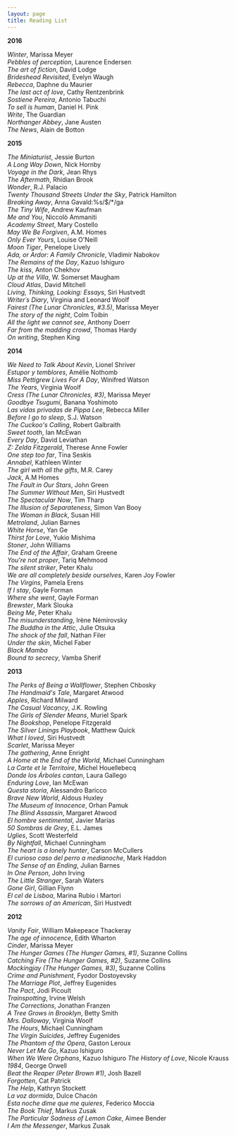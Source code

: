 ```yaml
---
layout: page
title: Reading List
---
```

**2016**

_Winter_, Marissa Meyer  
_Pebbles of perception_, Laurence Endersen  
_The art of fiction_, David Lodge  
_Brideshead Revisited_, Evelyn Waugh  
_Rebecca_, Daphne du Maurier  
_The last act of love_, Cathy Rentzenbrink  
_Sostiene Pereira_, Antonio Tabuchi  
_To sell is human_, Daniel H. Pink  
_Write_, The Guardian  
_Northanger Abbey_, Jane Austen  
_The News_, Alain de Botton  


**2015**

_The Miniaturist_, Jessie Burton  
_A Long Way Down_, Nick Hornby  
_Voyage in the Dark_, Jean Rhys  
_The Aftermath_, Rhidian Brook  
_Wonder_, R.J. Palacio  
_Twenty Thousand Streets Under the Sky_, Patrick Hamilton  
_Breaking Away_, Anna Gavald:%s/$/*/ga  
_The Tiny Wife_, Andrew Kaufman  
_Me and You_, Niccolò Ammaniti  
_Academy Street_, Mary Costello  
_May We Be Forgiven_, A.M. Homes  
_Only Ever Yours_, Louise O'Neill  
_Moon Tiger_, Penelope Lively  
_Ada, or Ardor: A Family Chronicle_, Vladimir Nabokov  
_The Remains of the Day_, Kazuo Ishiguro  
_The kiss_, Anton Chekhov  
_Up at the Villa_, W. Somerset Maugham  
_Cloud Atlas_, David Mitchell  
_Living, Thinking, Looking: Essays_, Siri Hustvedt  
_Writer´s Diary_, Virginia and Leonard Woolf  
_Fairest (The Lunar Chronicles, #3.5)_, Marissa Meyer  
_The story of the night_, Colm Toibín  
_All the light we cannot see_, Anthony Doerr  
_Far from the madding crowd_, Thomas Hardy  
_On writing_, Stephen King

**2014**

_We Need to Talk About Kevin_,	Lionel Shriver  
_Estupor y temblores_,	Amélie Nothomb   
_Miss Pettigrew Lives For A Day_,	Winifred Watson  
_The Years_,	Virginia Woolf  
_Cress (The Lunar Chronicles, #3)_,	Marissa Meyer  
_Goodbye Tsugumi_,	Banana Yoshimoto  
_Las vidas privadas de Pippa Lee_,	Rebecca Miller  
_Before I go to sleep_,	S.J. Watson  
_The Cuckoo's Calling_,	Robert Galbraith  
_Sweet tooth_,	Ian McEwan  
_Every Day_,	David Leviathan  
_Z: Zelda Fitzgerald_,	Therese Anne Fowler  
_One step too far_,	Tina Seskis  
_Annabel_,	Kathleen Winter  
_The girl with all the gifts_,	M.R. Carey  
_Jack_,	A.M Homes  
_The Fault in Our Stars_,	John Green  
_The Summer Without Men_,	Siri Hustvedt  
_The Spectacular Now_,	Tim Tharp  
_The Illusion of Separateness_,	Simon Van Booy  
_The Woman in Black_,	Susan Hill  
_Metroland_,	Julian Barnes  
_White Horse_,	Yan Ge  
_Thirst for Love_,	Yukio Mishima  
_Stoner_,	John Williams  
_The End of the Affair_,	Graham Greene  
_You're not proper_,	Tariq Mehmood  
_The silent striker_,	Peter Khalu  
_We are all completely beside ourselves_,	Karen Joy Fowler  
_The Virgins_,	Pamela Erens  
_If I stay_,	Gayle Forman  
_Where she went_,	Gayle Forman  
_Brewster_,	Mark Slouka  
_Being Me_,	Peter Khalu  
_The misunderstanding_,	Irène Némirovsky  
_The Buddha in the Attic_,	Julie Otsuka  
_The shock of the fall_,	Nathan Filer  
_Under the skin_,	Michel Faber  
_Black Mamba_	
_Bound to secrecy_,	Vamba Sherif  

**2013**

_The Perks of Being a Wallflower_, Stephen Chbosky  
_The Handmaid's Tale_,	Margaret Atwood   
_Apples_,	Richard Milward    
_The Casual Vacancy_,	J.K. Rowling    
_The Girls of Slender Means_,	Muriel Spark    
_The Bookshop_,	Penelope Fitzgerald  
_The Silver Linings Playbook_,	Matthew Quick  
_What I loved_,	Siri Hustvedt  
_Scarlet_,	Marissa Meyer  
_The gathering_,	Anne Enright  
_A Home at the End of the World_,	Michael Cunningham  
_La Carte et le Territoire_,	Michel Houellebecq   
_Donde los Árboles cantan_,	Laura Gallego  
_Enduring Love_,	Ian McEwan  
_Questa storia_,	Alessandro Baricco  
_Brave New World_,	Aldous Huxley  
_The Museum of Innocence_,	Orhan Pamuk  
_The Blind Assassin_,	Margaret Atwood  
_El hombre sentimental_,	Javier Marías   
_50 Sombras de Grey_,	E.L. James  
_Uglies_,	Scott Westerfeld  
_By Nightfall_,	Michael Cunningham  
_The heart is a lonely hunter_,	Carson McCullers  
_El curioso caso del perro a medianoche_,	Mark Haddon   
_The Sense of an Ending_,	Julian Barnes  
_In One Person_, John Irving  
_The Little Stranger_,	Sarah Waters  
_Gone Girl_,	Gillian Flynn  
_El cel de Lisboa_,	Marina Rubio i Martori  
_The sorrows of an American_,	Siri Hustvedt  

**2012**

_Vanity Fair_,	William Makepeace Thackeray  
_The age of innocence_,	Edith Wharton  
_Cinder_,	Marissa Meyer  
_The Hunger Games (The Hunger Games, #1)_,	Suzanne Collins  
_Catching Fire (The Hunger Games, #2)_,	Suzanne Collins  
_Mockingjay (The Hunger Games, #3)_, Suzanne Collins  
_Crime and Punishment_,	Fyodor Dostoyevsky  
_The Marriage Plot_,	Jeffrey Eugenides  
_The Pact_,	Jodi Picoult  
_Trainspotting_,	Irvine Welsh  
_The Corrections_,	Jonathan Franzen  
_A Tree Grows in Brooklyn_,	Betty Smith  
_Mrs. Dalloway_,	Virginia Woolf  
_The Hours_,	Michael Cunningham  
_The Virgin Suicides_,	Jeffrey Eugenides  
_The Phantom of the Opera_,	Gaston Leroux  
_Never Let Me Go_, Kazuo Ishiguro  
_When We Were Orphans_,	Kazuo Ishiguro
_The History of Love_,	Nicole Krauss  
_1984_,	George Orwell  
_Beat the Reaper (Peter Brown #1)_,	Josh Bazell  
_Forgotten_,	Cat Patrick  
_The Help_,	Kathryn Stockett  
_La voz dormida_,	Dulce Chacón  
_Esta noche dime que me quieres_,	Federico Moccia  
_The Book Thief_,	Markus Zusak  
_The Particular Sadness of Lemon Cake_,	Aimee Bender  
_I Am the Messenger_,	Markus Zusak  


